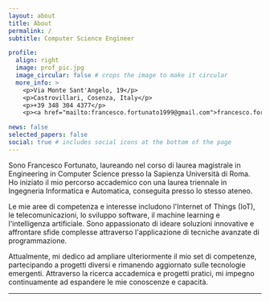 ```yaml
---
layout: about
title: About
permalink: /
subtitle: Computer Science Engineer

profile:
  align: right
  image: prof_pic.jpg
  image_circular: false # crops the image to make it circular
  more_info: >
    <p>Via Monte Sant'Angelo, 19</p>
    <p>Castrovillari, Cosenza, Italy</p>
    <p>+39 348 304 4377</p>
    <p><a href="mailto:francesco.fortunato1999@gmail.com">francesco.fortunato1999@gmail.com</a></p>

news: false
selected_papers: false
social: true # includes social icons at the bottom of the page
---
```


Sono Francesco Fortunato, laureando nel corso di laurea magistrale in Engineering in Computer Science presso la Sapienza Università di Roma. Ho iniziato il mio percorso accademico con una laurea triennale in Ingegneria Informatica e Automatica, conseguita presso lo stesso ateneo.

Le mie aree di competenza e interesse includono l'Internet of Things (IoT), le telecomunicazioni, lo sviluppo software, il machine learning e l'intelligenza artificiale. Sono appassionato di ideare soluzioni innovative e affrontare sfide complesse attraverso l'applicazione di tecniche avanzate di programmazione.

Attualmente, mi dedico ad ampliare ulteriormente il mio set di competenze, partecipando a progetti diversi e rimanendo aggiornato sulle tecnologie emergenti. Attraverso la ricerca accademica e progetti pratici, mi impegno continuamente ad espandere le mie conoscenze e capacità.

---
